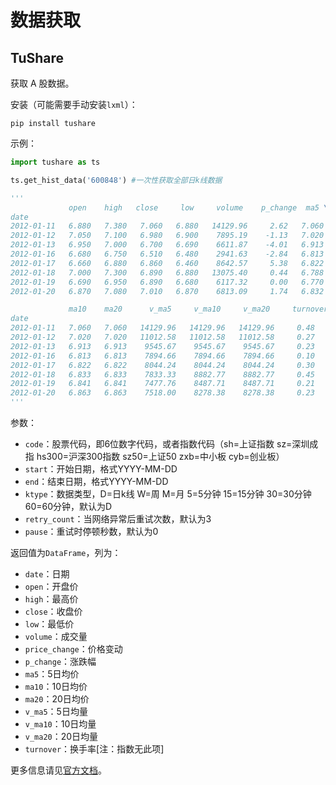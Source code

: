 # 数据获取

## TuShare

获取 A 股数据。

安装（可能需要手动安装`lxml`）：

```
pip install tushare
```

示例：

```py
import tushare as ts

ts.get_hist_data('600848') #一次性获取全部日k线数据

'''
             open    high   close     low     volume    p_change  ma5 \
date
2012-01-11   6.880   7.380   7.060   6.880   14129.96     2.62   7.060
2012-01-12   7.050   7.100   6.980   6.900    7895.19    -1.13   7.020
2012-01-13   6.950   7.000   6.700   6.690    6611.87    -4.01   6.913
2012-01-16   6.680   6.750   6.510   6.480    2941.63    -2.84   6.813
2012-01-17   6.660   6.880   6.860   6.460    8642.57     5.38   6.822
2012-01-18   7.000   7.300   6.890   6.880   13075.40     0.44   6.788
2012-01-19   6.690   6.950   6.890   6.680    6117.32     0.00   6.770
2012-01-20   6.870   7.080   7.010   6.870    6813.09     1.74   6.832

             ma10    ma20      v_ma5     v_ma10     v_ma20     turnover
date
2012-01-11   7.060   7.060   14129.96   14129.96   14129.96     0.48
2012-01-12   7.020   7.020   11012.58   11012.58   11012.58     0.27
2012-01-13   6.913   6.913    9545.67    9545.67    9545.67     0.23
2012-01-16   6.813   6.813    7894.66    7894.66    7894.66     0.10
2012-01-17   6.822   6.822    8044.24    8044.24    8044.24     0.30
2012-01-18   6.833   6.833    7833.33    8882.77    8882.77     0.45
2012-01-19   6.841   6.841    7477.76    8487.71    8487.71     0.21
2012-01-20   6.863   6.863    7518.00    8278.38    8278.38     0.23
'''
```

参数：

+   `code`：股票代码，即6位数字代码，或者指数代码（sh=上证指数 sz=深圳成指 hs300=沪深300指数 sz50=上证50 zxb=中小板 cyb=创业板）
+   `start`：开始日期，格式YYYY-MM-DD
+   `end`：结束日期，格式YYYY-MM-DD
+   `ktype`：数据类型，D=日k线 W=周 M=月 5=5分钟 15=15分钟 30=30分钟 60=60分钟，默认为D
+   `retry_count`：当网络异常后重试次数，默认为3
+   `pause`：重试时停顿秒数，默认为0

返回值为`DataFrame`，列为：

+   `date`：日期
+   `open`：开盘价
+   `high`：最高价
+   `close`：收盘价
+   `low`：最低价
+   `volume`：成交量
+   `price_change`：价格变动
+   `p_change`：涨跌幅
+   `ma5`：5日均价
+   `ma10`：10日均价
+   `ma20`：20日均价
+   `v_ma5`：5日均量
+   `v_ma10`：10日均量
+   `v_ma20`：20日均量
+   `turnover`：换手率[注：指数无此项]

更多信息请见[官方文档](http://tushare.org/trading.html)。
